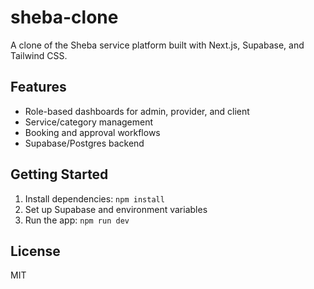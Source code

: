 # sheba-clone

A clone of the Sheba service platform built with Next.js, Supabase, and Tailwind CSS.

## Features
- Role-based dashboards for admin, provider, and client
- Service/category management
- Booking and approval workflows
- Supabase/Postgres backend

## Getting Started
1. Install dependencies: `npm install`
2. Set up Supabase and environment variables
3. Run the app: `npm run dev`

## License
MIT
